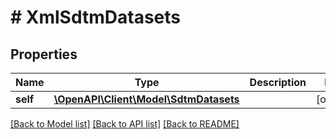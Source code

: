 # # XmlSdtmDatasets

## Properties

Name | Type | Description | Notes
------------ | ------------- | ------------- | -------------
**self** | [**\OpenAPI\Client\Model\SdtmDatasets**](SdtmDatasets.md) |  | [optional]

[[Back to Model list]](../../README.md#models) [[Back to API list]](../../README.md#endpoints) [[Back to README]](../../README.md)
